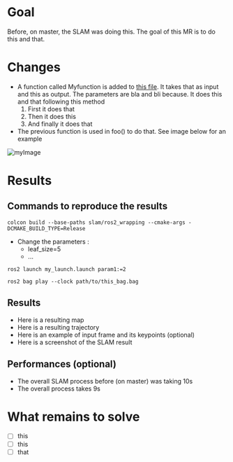 # Goal

Before, on master, the SLAM was doing this. The goal of this MR is to do this and that.

# Changes

* A function called Myfunction is added to [this file](https://gitlab.kitware.com/keu-computervision/slam_epita/-/blob/master/slam_lib/src/LocalOptimizer.cxx?ref_type=heads). It takes that as input and this as output. The parameters are bla and bli because. It does this and that following this method
  1. First it does that
  2. Then it does this
  3. And finally it does that
* The previous function is used in foo() to do that. See image below for an example

![myImage](/uploads/fd3c7b2e05117ab69ee0fb1990994465/myImage.png)

# Results

## Commands to reproduce the results

`colcon build --base-paths slam/ros2_wrapping --cmake-args -DCMAKE_BUILD_TYPE=Release`

* Change the parameters :
  * leaf_size=5
  * ...

`ros2 launch my_launch.launch param1:=2`

`ros2 bag play --clock path/to/this_bag.bag`

## Results

* Here is a resulting map
* Here is a resulting trajectory
* Here is an example of input frame and its keypoints (optional)
* Here is a screenshot of the SLAM result

## Performances (optional)

* The overall SLAM process before (on master) was taking 10s
* The overall process takes 9s

# What remains to solve

* [ ] this
* [ ] this
* [ ] that
